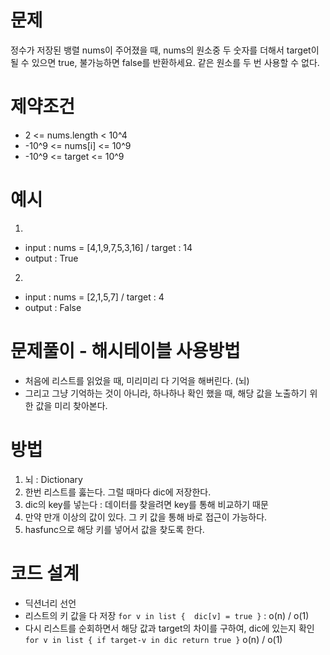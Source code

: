 # 문제

정수가 저장된 뱅렬 nums이 주어졌을 때,
nums의 원소중 두 숫자를 더해서 target이 될 수 있으면 true, 불가능하면 false를 반환하세요.
같은 원소를 두 번 사용할 수 없다.

# 제약조건

- 2 <= nums.length < 10^4
- -10^9 <= nums[i] <= 10^9
- -10^9 <= target <= 10^9

# 예시

1.

- input : nums = [4,1,9,7,5,3,16] / target : 14
- output : True

2.

- input : nums = [2,1,5,7] / target : 4
- output : False

# 문제풀이 - 해시테이블 사용방법

- 처음에 리스트를 읽었을 때, 미리미리 다 기억을 해버린다. (뇌)
- 그리고 그냥 기억하는 것이 아니라, 하나하나 확인 했을 때, 해당 값을 노출하기 위한 값을 미리 찾아본다.

# 방법

1. 뇌 : Dictionary
2. 한번 리스트를 훓는다. 그럴 때마다 dic에 저장한다.
3. dic의 key를 넣는다 : 데이터를 찾을려면 key를 통해 비교하기 때문
4. 만약 만개 이상의 값이 있다. 그 키 값을 통해 바로 접근이 가능하다.
5. hasfunc으로 해당 키를 넣어서 값을 찾도록 한다.

# 코드 설계

- 딕션너리 선언
- 리스트의 키 값을 다 저장
  `for v in list {  dic[v] = true }` : o(n) / o(1)
- 다시 리스트를 순회하면서 해당 값과 target의 차이를 구하여, dic에 있는지 확인
  `for v in list { if target-v in dic return true }` o(n) / o(1)
